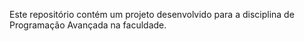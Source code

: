 Este repositório contém um projeto desenvolvido para a disciplina de Programação Avançada na faculdade.
